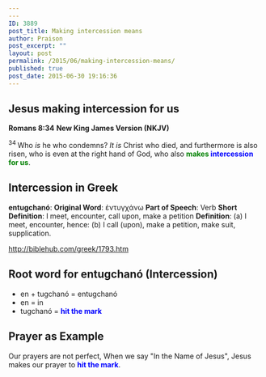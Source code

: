 ```yaml
---
---
ID: 3889
post_title: Making intercession means
author: Praison
post_excerpt: ""
layout: post
permalink: /2015/06/making-intercession-means/
published: true
post_date: 2015-06-30 19:16:36
---
```

<h2>Jesus making intercession for us</h2>
<strong>Romans 8:34</strong>
<strong> New King James Version (NKJV)</strong>

<span id="en-NKJV-28151" class="text Rom-8-34"><sup class="versenum">34 </sup>Who <i>is</i> he who condemns? <i>It is</i> Christ who died, and furthermore is also risen, who is even at the right hand of God, who also <span style="color: #0000ff;"><strong><span style="color: #008000;">makes</span> intercession <span style="color: #008000;">for us</span></strong></span>.</span>
<h2>Intercession in Greek</h2>
<strong>entugchanó</strong>:
<strong>Original Word</strong>: ἐντυγχάνω
<strong>Part of Speech</strong>: Verb
<strong>Short Definition</strong>: I meet, encounter, call upon, make a petition
<strong>Definition</strong>: (a) I meet, encounter, hence: (b) I call (upon), make a petition, make suit, supplication.

<a href="http://biblehub.com/greek/1793.htm">http://biblehub.com/greek/1793.htm</a>
<h2>Root word for entugchanó (Intercession)</h2>
<ul>
	<li>en + tugchanó = entugchanó</li>
	<li>en = in</li>
	<li>tugchanó = <span style="color: #0000ff;"><strong>hit the mark</strong></span></li>
</ul>
<h2>Prayer as Example</h2>
Our prayers are not perfect, When we say "In the Name of Jesus", Jesus makes our prayer to <span style="color: #0000ff;"><strong>hit the mark</strong></span>.
